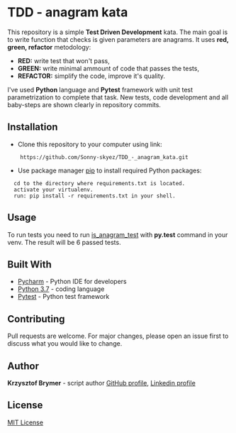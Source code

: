 # TDD - anagram kata

This repository is a simple **Test Driven Development** kata. The main goal is to write function that checks is given parameters are anagrams. It uses **red, green, refactor** metodology:
- **RED:** write test that won't pass,
- **GREEN:** write minimal ammount of code that passes the tests,
- **REFACTOR:** simplify the code, improve it's quality.

I've used **Python** language and **Pytest** framework with unit test parametrization to complete that task.
New tests, code development and all baby-steps are shown clearly in repository commits.

## Installation

- Clone this repository to your computer using link:

```
    https://github.com/Sonny-skyez/TDD_-_anagram_kata.git
```

- Use package manager [pip](https://pypi.org/project/pip/) to install required Python packages:

```
  cd to the directory where requirements.txt is located.
  activate your virtualenv.
  run: pip install -r requirements.txt in your shell.
```
## Usage

To run tests you need to run [is_anagram_test](https://github.com/Sonny-skyez/TDD_-_anagram_kata/blob/master/is_anagram_test.py) with **py.test** command in your venv.
The result will be 6 passed tests.

## Built With

- [Pycharm](https://www.jetbrains.com/pycharm/) - Python IDE for developers
- [Python 3.7](https://www.python.org/downloads/release/python-370/) - coding language
- [Pytest](https://docs.pytest.org/en/latest/) - Python test framework

## Contributing

Pull requests are welcome. For major changes, please open an issue first to discuss what you would like to change.

## Author

**Krzysztof Brymer** - script author [GitHub profile](https://github.com/Sonny-skyez), [Linkedin profile](https://www.linkedin.com/in/krzysztof-brymer/)

## License

[MIT License](https://choosealicense.com/licenses/mit/)
